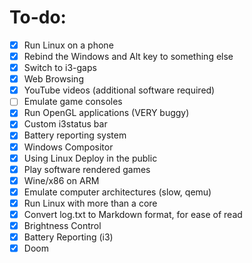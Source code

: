 # To-do:

- [X] Run Linux on a phone
- [X] Rebind the Windows and Alt key to something else
- [X] Switch to i3-gaps
- [X] Web Browsing
- [X] YouTube videos (additional software required)
- [ ] Emulate game consoles
- [X] Run OpenGL applications (VERY buggy)
- [X] Custom i3status bar
- [X] Battery reporting system
- [X] Windows Compositor
- [X] Using Linux Deploy in the public
- [X] Play software rendered games
- [X] Wine/x86 on ARM
- [X] Emulate computer architectures (slow, qemu)
- [X] Run Linux with more than a core
- [X] Convert log.txt to Markdown format, for ease of read
- [X] Brightness Control
- [X] Battery Reporting (i3)
- [X] Doom
